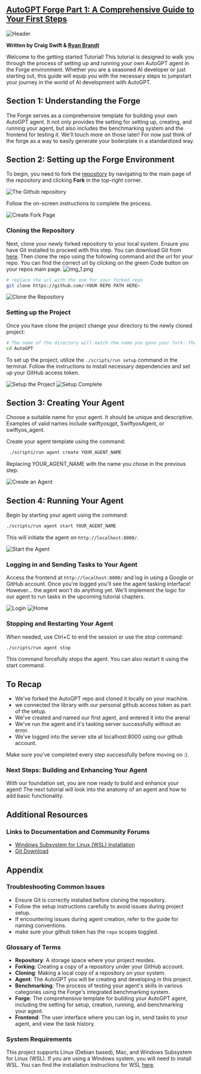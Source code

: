 ## [AutoGPT Forge Part 1: A Comprehensive Guide to Your First Steps](https://aiedge.medium.com/autogpt-forge-a-comprehensive-guide-to-your-first-steps-a1dfdf46e3b4)

![Header](../../../docs/content/imgs/quickstart/000_header_img.png)

**Written by Craig Swift & [Ryan Brandt](https://github.com/paperMoose)**


Welcome to the getting started Tutorial! This tutorial is designed to walk you through the process of setting up and running your own AutoGPT agent in the Forge environment. Whether you are a seasoned AI developer or just starting out, this guide will equip you with the necessary steps to jumpstart your journey in the world of AI development with AutoGPT.

## Section 1: Understanding the Forge

The Forge serves as a comprehensive template for building your own AutoGPT agent. It not only provides the setting for setting up, creating, and running your agent, but also includes the benchmarking system and the frontend for testing it. We'll touch more on those later! For now just think of the forge as a way to easily generate your boilerplate in a standardized way.

## Section 2: Setting up the Forge Environment

To begin, you need to fork the [repository](https://github.com/Significant-Gravitas/AutoGPT) by navigating to the main page of the repository and clicking **Fork** in the top-right corner. 

![The Github repository](../../../docs/content/imgs/quickstart/001_repo.png)

Follow the on-screen instructions to complete the process. 

![Create Fork Page](../../../docs/content/imgs/quickstart/002_fork.png)

### Cloning the Repository
Next, clone your newly forked repository to your local system. Ensure you have Git installed to proceed with this step. You can download Git from [here](https://git-scm.com/downloads). Then clone the repo using the following command and the url for your repo. You can find the correct url by clicking on the green Code button on your repos main page.
![img_1.png](../../../docs/content/imgs/quickstart/003A_clone.png)

```bash
# replace the url with the one for your forked repo
git clone https://github.com/<YOUR REPO PATH HERE>
```

![Clone the Repository](../../../docs/content/imgs/quickstart/003_clone.png)

### Setting up the Project

Once you have clone the project change your directory to the newly cloned project:
```bash
# The name of the directory will match the name you gave your fork. The default is AutoGPT
cd AutoGPT
```
To set up the project, utilize the `./scripts/run setup` command in the terminal. Follow the instructions to install necessary dependencies and set up your GitHub access token.

![Setup the Project](../../../docs/content/imgs/quickstart/005_setup.png)
![Setup Complete](../../../docs/content/imgs/quickstart/006_setup_complete.png)

## Section 3: Creating Your Agent

Choose a suitable name for your agent. It should be unique and descriptive. Examples of valid names include swiftyosgpt, SwiftyosAgent, or swiftyos_agent.

Create your agent template using the command:

```bash
 ./scripts/run agent create YOUR_AGENT_NAME
 ```
 Replacing YOUR_AGENT_NAME with the name you chose in the previous step.

![Create an Agent](../../../docs/content/imgs/quickstart/007_create_agent.png)

## Section 4: Running Your Agent

Begin by starting your agent using the command:

```bash
./scripts/run agent start YOUR_AGENT_NAME
```
This will initiate the agent on `http://localhost:8000/`.

![Start the Agent](../../../docs/content/imgs/quickstart/009_start_agent.png)

### Logging in and Sending Tasks to Your Agent
Access the frontend at `http://localhost:8000/` and log in using a Google or GitHub account. Once you're logged you'll see the agent tasking interface! However... the agent won't do anything yet. We'll implement the logic for our agent to run tasks in the upcoming tutorial chapters. 

![Login](../../../docs/content/imgs/quickstart/010_login.png)
![Home](../../../docs/content/imgs/quickstart/011_home.png)

### Stopping and Restarting Your Agent
When needed, use Ctrl+C to end the session or use the stop command:
```bash
./scripts/run agent stop
``` 
This command forcefully stops the agent. You can also restart it using the start command.

## To Recap
- We've forked the AutoGPT repo and cloned it locally on your machine.
- we connected the library with our personal github access token as part of the setup.
- We've created and named our first agent, and entered it into the arena!
- We've run the agent and it's tasking server successfully without an error.
- We've logged into the server site at localhost:8000 using our github account.

Make sure you've completed every step successfully before moving on :). 
### Next Steps: Building and Enhancing Your Agent
With our foundation set, you are now ready to build and enhance your agent! The next tutorial will look into the anatomy of an agent and how to add basic functionality.

## Additional Resources

### Links to Documentation and Community Forums
- [Windows Subsystem for Linux (WSL) Installation](https://learn.microsoft.com/en-us/windows/wsl/)
- [Git Download](https://git-scm.com/downloads)

## Appendix

### Troubleshooting Common Issues
- Ensure Git is correctly installed before cloning the repository.
- Follow the setup instructions carefully to avoid issues during project setup.
- If encountering issues during agent creation, refer to the guide for naming conventions.
- make sure your github token has the `repo` scopes toggled. 

### Glossary of Terms
- **Repository**: A storage space where your project resides.
- **Forking**: Creating a copy of a repository under your GitHub account.
- **Cloning**: Making a local copy of a repository on your system.
- **Agent**: The AutoGPT you will be creating and developing in this project.
- **Benchmarking**: The process of testing your agent's skills in various categories using the Forge's integrated benchmarking system.
- **Forge**: The comprehensive template for building your AutoGPT agent, including the setting for setup, creation, running, and benchmarking your agent.
- **Frontend**: The user interface where you can log in, send tasks to your agent, and view the task history.


### System Requirements

This project supports Linux (Debian based), Mac, and Windows Subsystem for Linux (WSL). If you are using a Windows system, you will need to install WSL. You can find the installation instructions for WSL [here](https://learn.microsoft.com/en-us/windows/wsl/).

